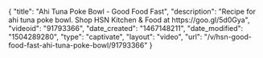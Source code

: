 {
    "title": "Ahi Tuna Poke Bowl - Good Food Fast",
    "description": "Recipe for ahi tuna poke bowl. Shop HSN Kitchen & Food at https:\/\/goo.gl\/5d0Gya",
    "videoid": "91793366",
    "date_created": "1467148211",
    "date_modified": "1504289280",
    "type": "captivate",
    "layout": "video",
    "url": "\/v\/hsn-good-food-fast-ahi-tuna-poke-bowl\/91793366"
}